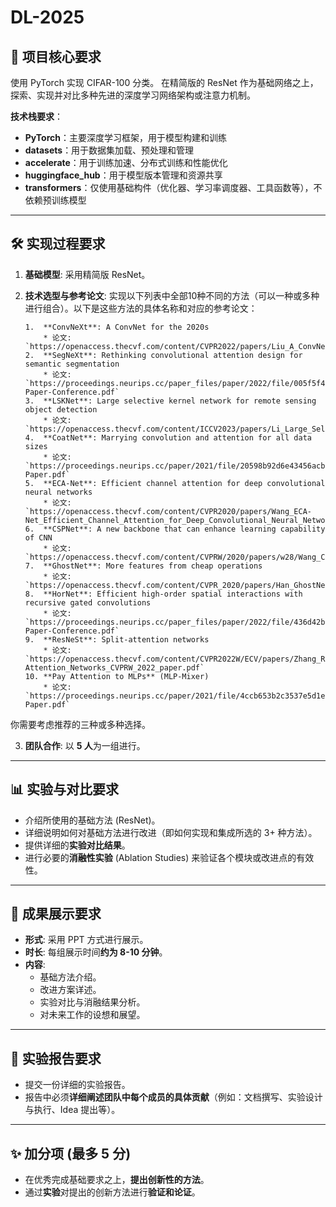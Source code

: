 # DL-2025

## 📝 项目核心要求

使用 PyTorch 实现 CIFAR-100 分类。
在精简版的 ResNet 作为基础网络之上，探索、实现并对比多种先进的深度学习网络架构或注意力机制。


**技术栈要求**：

- **PyTorch**：主要深度学习框架，用于模型构建和训练
- **datasets**：用于数据集加载、预处理和管理
- **accelerate**：用于训练加速、分布式训练和性能优化
- **huggingface_hub**：用于模型版本管理和资源共享
- **transformers**：仅使用基础构件（优化器、学习率调度器、工具函数等），不依赖预训练模型

---

## 🛠️ 实现过程要求

1.  **基础模型**: 采用精简版 ResNet。
2.  **技术选型与参考论文**:
    实现以下列表中全部10种不同的方法（可以一种或多种进行组合）。以下是这些方法的具体名称和对应的参考论文：

        1.  **ConvNeXt**: A ConvNet for the 2020s
            * 论文: `https://openaccess.thecvf.com/content/CVPR2022/papers/Liu_A_ConvNet_for_the_2020s_CVPR_2022_paper.pdf`
        2.  **SegNeXt**: Rethinking convolutional attention design for semantic segmentation
            * 论文: `https://proceedings.neurips.cc/paper_files/paper/2022/file/005f5f40f4416f1ecfc3080e60b38f1a-Paper-Conference.pdf`
        3.  **LSKNet**: Large selective kernel network for remote sensing object detection
            * 论文: `https://openaccess.thecvf.com/content/ICCV2023/papers/Li_Large_Selective_Kernel_Network_for_Remote_Sensing_Object_Detection_ICCV_2023_paper.pdf`
        4.  **CoatNet**: Marrying convolution and attention for all data sizes
            * 论文: `https://proceedings.neurips.cc/paper/2021/file/20598b92d6e43456acb242c1f9-Paper.pdf`
        5.  **ECA-Net**: Efficient channel attention for deep convolutional neural networks
            * 论文: `https://openaccess.thecvf.com/content/CVPR2020/papers/Wang_ECA-Net_Efficient_Channel_Attention_for_Deep_Convolutional_Neural_Networks_CVPR_2020_paper.pdf`
        6.  **CSPNet**: A new backbone that can enhance learning capability of CNN
            * 论文: `https://openaccess.thecvf.com/content/CVPRW/2020/papers/w28/Wang_CSPNet_A_New_Backbone_That_Can_Enhance_Learning_Capability_of_CVPRW_2020_paper.pdf`
        7.  **GhostNet**: More features from cheap operations
            * 论文: `https://openaccess.thecvf.com/content/CVPR_2020/papers/Han_GhostNet_More_Features_From_Cheap_Operations_CVPR_2020_paper.pdf`
        8.  **HorNet**: Efficient high-order spatial interactions with recursive gated convolutions
            * 论文: `https://proceedings.neurips.cc/paper_files/paper/2022/file/436d42b3dd81214023ae43b96b146-Paper-Conference.pdf`
        9.  **ResNeSt**: Split-attention networks
            * 论文: `https://openaccess.thecvf.com/content/CVPR2022W/ECV/papers/Zhang_ResNeSt_Split-Attention_Networks_CVPRW_2022_paper.pdf`
        10. **Pay Attention to MLPs** (MLP-Mixer)
            * 论文: `https://proceedings.neurips.cc/paper/2021/file/4ccb653b2c3537e5d1e917d413c686ff-Paper.pdf`

你需要考虑推荐的三种或多种选择。

3.  **团队合作**: 以 **5 人**为一组进行。

---

## 📊 实验与对比要求

* 介绍所使用的基础方法 (ResNet)。
* 详细说明如何对基础方法进行改进（即如何实现和集成所选的 3+ 种方法）。
* 提供详细的**实验对比结果**。
* 进行必要的**消融性实验** (Ablation Studies) 来验证各个模块或改进点的有效性。

---

## 🎤 成果展示要求

* **形式**: 采用 PPT 方式进行展示。
* **时长**: 每组展示时间**约为 8-10 分钟**。
* **内容**:
    * 基础方法介绍。
    * 改进方案详述。
    * 实验对比与消融结果分析。
    * 对未来工作的设想和展望。

---

## 📖 实验报告要求

* 提交一份详细的实验报告。
* 报告中必须**详细阐述团队中每个成员的具体贡献**（例如：文档撰写、实验设计与执行、Idea 提出等）。

---

## ✨ 加分项 (最多 5 分)

* 在优秀完成基础要求之上，**提出创新性的方法**。
* 通过**实验**对提出的创新方法进行**验证和论证**。